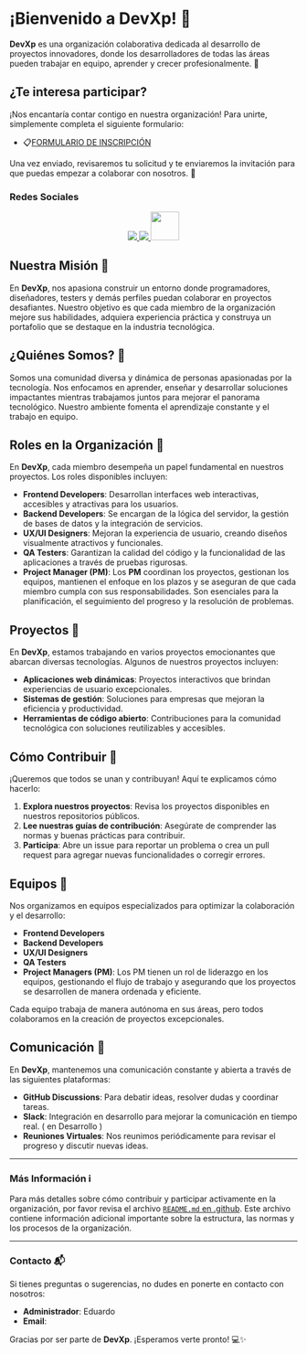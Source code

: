 # ¡Bienvenido a **DevXp**! 🚀

**DevXp** es una organización colaborativa dedicada al desarrollo de proyectos innovadores, donde los desarrolladores de todas las áreas pueden trabajar en equipo, aprender y crecer profesionalmente. 🌟

## ¿Te interesa participar?
¡Nos encantaría contar contigo en nuestra organización! Para unirte, simplemente completa el siguiente formulario:
- 📋[FORMULARIO DE INSCRIPCIÓN](https://forms.gle/PU28SWrjaCLEks2b8)

Una vez enviado, revisaremos tu solicitud y te enviaremos la invitación para que puedas empezar a colaborar con nosotros. 🙌

### Redes Sociales

<p align="center">
   <a href="https://www.linkedin.com/company/organization-devxp">
    <img src="https://skillicons.dev/icons?i=linkedin&perline=14" />
   </a>
  <a href="https://discord.gg/dRyhdsa5U6">
    <img src="https://skillicons.dev/icons?i=discord&perline=14" />
   </a>
  <a href="https://join.slack.com/t/organization-devxp/shared_invite/zt-2vynrh0dz-5BuiqJKFHpdQb0uqk13Hog">
    <img height="50" src="https://cdn-icons-png.flaticon.com/512/2111/2111615.png" />
   </a>
</p>

## Nuestra Misión 🎯

En **DevXp**, nos apasiona construir un entorno donde programadores, diseñadores, testers y demás perfiles puedan colaborar en proyectos desafiantes. Nuestro objetivo es que cada miembro de la organización mejore sus habilidades, adquiera experiencia práctica y construya un portafolio que se destaque en la industria tecnológica.

## ¿Quiénes Somos? 👥

Somos una comunidad diversa y dinámica de personas apasionadas por la tecnología. Nos enfocamos en aprender, enseñar y desarrollar soluciones impactantes mientras trabajamos juntos para mejorar el panorama tecnológico. Nuestro ambiente fomenta el aprendizaje constante y el trabajo en equipo.

## Roles en la Organización 🔧

En **DevXp**, cada miembro desempeña un papel fundamental en nuestros proyectos. Los roles disponibles incluyen:

- **Frontend Developers**: Desarrollan interfaces web interactivas, accesibles y atractivas para los usuarios.
- **Backend Developers**: Se encargan de la lógica del servidor, la gestión de bases de datos y la integración de servicios.
- **UX/UI Designers**: Mejoran la experiencia de usuario, creando diseños visualmente atractivos y funcionales.
- **QA Testers**: Garantizan la calidad del código y la funcionalidad de las aplicaciones a través de pruebas rigurosas.
- **Project Manager (PM)**: Los **PM** coordinan los proyectos, gestionan los equipos, mantienen el enfoque en los plazos y se aseguran de que cada miembro cumpla con sus responsabilidades. Son esenciales para la planificación, el seguimiento del progreso y la resolución de problemas.

## Proyectos 🚧

En **DevXp**, estamos trabajando en varios proyectos emocionantes que abarcan diversas tecnologías. Algunos de nuestros proyectos incluyen:

- **Aplicaciones web dinámicas**: Proyectos interactivos que brindan experiencias de usuario excepcionales.
- **Sistemas de gestión**: Soluciones para empresas que mejoran la eficiencia y productividad.
- **Herramientas de código abierto**: Contribuciones para la comunidad tecnológica con soluciones reutilizables y accesibles.

## Cómo Contribuir 🤝

¡Queremos que todos se unan y contribuyan! Aquí te explicamos cómo hacerlo:

1. **Explora nuestros proyectos**: Revisa los proyectos disponibles en nuestros repositorios públicos.
2. **Lee nuestras guías de contribución**: Asegúrate de comprender las normas y buenas prácticas para contribuir.
3. **Participa**: Abre un issue para reportar un problema o crea un pull request para agregar nuevas funcionalidades o corregir errores.

## Equipos 💼

Nos organizamos en equipos especializados para optimizar la colaboración y el desarrollo:

- **Frontend Developers**
- **Backend Developers**
- **UX/UI Designers**
- **QA Testers**
- **Project Managers (PM)**: Los PM tienen un rol de liderazgo en los equipos, gestionando el flujo de trabajo y asegurando que los proyectos se desarrollen de manera ordenada y eficiente.

Cada equipo trabaja de manera autónoma en sus áreas, pero todos colaboramos en la creación de proyectos excepcionales.

## Comunicación 📢

En **DevXp**, mantenemos una comunicación constante y abierta a través de las siguientes plataformas:

- **GitHub Discussions**: Para debatir ideas, resolver dudas y coordinar tareas.
- **Slack**: Integración en desarrollo para mejorar la comunicación en tiempo real. ( en Desarrollo )
- **Reuniones Virtuales**: Nos reunimos periódicamente para revisar el progreso y discutir nuevas ideas.

---

### Más Información ℹ️

Para más detalles sobre cómo contribuir y participar activamente en la organización, por favor revisa el archivo [`README.md` en .github](.github/README.md). Este archivo contiene información adicional importante sobre la estructura, las normas y los procesos de la organización.

---

### Contacto 📬

Si tienes preguntas o sugerencias, no dudes en ponerte en contacto con nosotros:

- **Administrador**: Eduardo
- **Email**:

Gracias por ser parte de **DevXp**. ¡Esperamos verte pronto! 💻✨
